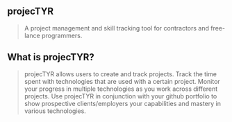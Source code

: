 ## projecTYR ##
  > A project management and skill tracking tool for contractors and free-lance programmers. 

## What is projecTYR? ##
  >  projecTYR allows users to create and track projects.  Track the time spent with technologies that are used with a certain project.  Monitor your progress in multiple technologies as you work across different projects.  Use projecTYR in conjunction with your github portfolio to show prospective clients/employers your capabilities and mastery in various technologies.
